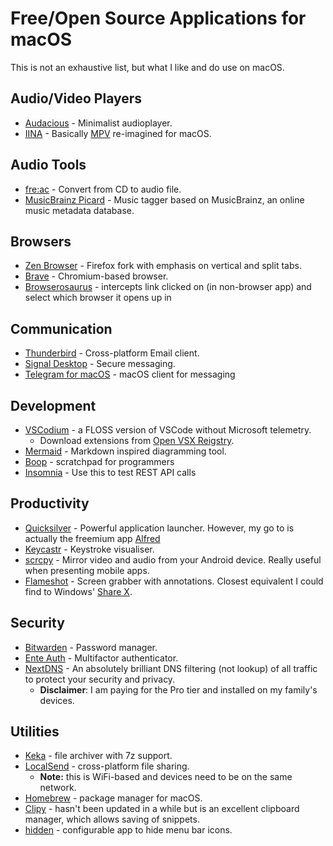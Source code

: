 # Free/Open Source Applications for macOS

This is not an exhaustive list, but what I like and do use on macOS.

## Audio/Video Players

- [Audacious](https://audacious-media-player.org/ "Audacious") - Minimalist audioplayer.
- [IINA](https://iina.io/ "IINA") - Basically [MPV](https://mpv.io/ "MPV") re-imagined for macOS.

## Audio Tools

- [fre:ac](https://www.freac.org/ "fre:ac") - Convert from CD to audio file.
- [MusicBrainz Picard](https://picard.musicbrainz.org/ "MusicBrainz Picard") - Music tagger based on MusicBrainz, an online music metadata database.

## Browsers

- [Zen Browser](https://zen-browser.app/ "Zen Browser") - Firefox fork with emphasis on vertical and split tabs.
- [Brave](https://brave.com/ "Brave") - Chromium-based browser.
- [Browserosaurus](https://browserosaurus.com/ "Browserosaurus") - intercepts link clicked on (in non-browser app) and select which browser it opens up in

## Communication

- [Thunderbird](https://www.thunderbird.net/en-GB/ "Thunderbird") - Cross-platform Email client.
- [Signal Desktop](https://signal.org/ "Signal Desktop") - Secure messaging.
- [Telegram for macOS](https://macos.telegram.org/) - macOS client for messaging

## Development

- [VSCodium](https://vscodium.com/ "VSCodium") - a FLOSS version of VSCode without Microsoft telemetry.
  - Download extensions from [Open VSX Reigstry](https://open-vsx.org/ "Open VSX Reigstry").
- [Mermaid](https://mermaid.js.org/ "Mermaid") - Markdown inspired diagramming tool.
- [Boop](https://boop.okat.best/) - scratchpad for programmers
- [Insomnia](https://insomnia.rest/) - Use this to test REST API calls

## Productivity

- [Quicksilver](https://qsapp.com/) - Powerful application launcher. However, my go to is actually the freemium app [Alfred](https://www.alfredapp.com/)
- [Keycastr](https://github.com/keycastr/keycastr) - Keystroke visualiser.
- [scrcpy](https://github.com/Genymobile/scrcpy "scrcpy") - Mirror video and audio from your Android device. Really useful when presenting mobile apps.
- [Flameshot](https://flameshot.org/) - Screen grabber with annotations. Closest equivalent I could find to Windows' [Share X](https://getsharex.com/ "Share X").

## Security

- [Bitwarden](https://bitwarden.com/ "Bitwarden") - Password manager.
- [Ente Auth](https://ente.io/auth/ "Ente Auth") - Multifactor authenticator.
- [NextDNS](https://nextdns.io/ "NextDNS") - An absolutely brilliant DNS filtering (not lookup) of all traffic to protect your security and privacy.
  - **Disclaimer**: I am paying for the Pro tier and installed on my family's devices.

## Utilities

- [Keka](https://www.keka.io/ "Keka") - file archiver with 7z support.
- [LocalSend](https://localsend.org/ "LocalSend") - cross-platform file sharing.
  - **Note:** this is WiFi-based and devices need to be on the same network.
- [Homebrew](https://brew.sh/ "Homebrew") - package manager for macOS.
- [Clipy](https://clipy-app.com/ "Clipy") - hasn't been updated in a while but is an excellent clipboard manager, which allows saving of snippets.
- [hidden](https://github.com/dwarvesf/hidden "hidden") - configurable app to hide menu bar icons.
